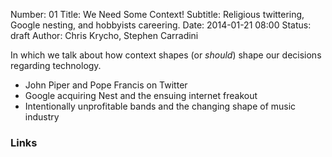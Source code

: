 Number: 01
Title: We Need Some Context!
Subtitle: Religious twittering, Google nesting, and hobbyists careering.
Date: 2014-01-21 08:00
Status: draft
Author: Chris Krycho, Stephen Carradini

In which we talk about how context shapes (or *should*) shape our decisions regarding technology.

- John Piper and Pope Francis on Twitter
- Google acquiring Nest and the ensuing internet freakout
- Intentionally unprofitable bands and the changing shape of music industry

### Links

